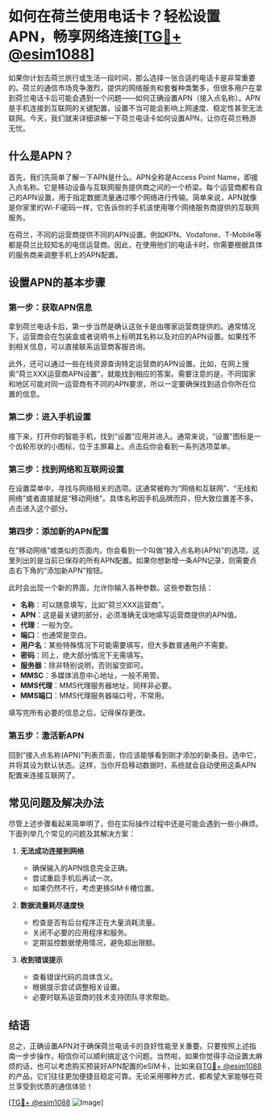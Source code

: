# 如何在荷兰使用电话卡？轻松设置APN，畅享网络连接[[TG💪+ @esim1088](https://t.me/s/esim1088)]

如果你计划去荷兰旅行或生活一段时间，那么选择一张合适的电话卡是非常重要的。荷兰的通信市场竞争激烈，提供的网络服务和套餐种类繁多，但很多用户在拿到荷兰电话卡后可能会遇到一个问题——如何正确设置APN（接入点名称）。APN是手机连接到互联网的关键配置，设置不当可能会影响上网速度、稳定性甚至无法联网。今天，我们就来详细讲解一下荷兰电话卡如何设置APN，让你在荷兰畅游无忧。

## 什么是APN？

首先，我们先简单了解一下APN是什么。APN全称是Access Point Name，即接入点名称。它是移动设备与互联网服务提供商之间的一个桥梁。每个运营商都有自己的APN设置，用于指定数据流量通过哪个网络进行传输。简单来说，APN就像是你家里的Wi-Fi密码一样，它告诉你的手机该使用哪个网络服务商提供的互联网服务。

在荷兰，不同的运营商提供不同的APN设置。例如KPN、Vodafone、T-Mobile等都是荷兰比较知名的电信运营商。因此，在使用他们的电话卡时，你需要根据具体的服务商来调整手机上的APN配置。

## 设置APN的基本步骤

### 第一步：获取APN信息

拿到荷兰电话卡后，第一步当然是确认这张卡是由哪家运营商提供的。通常情况下，运营商会在包装盒或者说明书上标明其名称以及对应的APN设置。如果找不到相关信息，可以直接联系运营商客服咨询。

此外，还可以通过一些在线资源查询特定运营商的APN设置。比如，在网上搜索“荷兰XXX运营商APN设置”，就能找到相应的答案。需要注意的是，不同国家和地区可能对同一运营商有不同的APN要求，所以一定要确保找到适合你所在位置的信息。

### 第二步：进入手机设置

接下来，打开你的智能手机，找到“设置”应用并进入。通常来说，“设置”图标是一个齿轮形状的小图标，位于主屏幕上。点击后你会看到一系列选项菜单。

### 第三步：找到网络和互联网设置

在设置菜单中，寻找与网络相关的选项。这通常被称为“网络和互联网”、“无线和网络”或者直接就是“移动网络”。具体名称因手机品牌而异，但大致位置差不多。点击进入这个部分。

### 第四步：添加新的APN配置

在“移动网络”或类似的页面内，你会看到一个叫做“接入点名称(APN)”的选项。这里列出的是当前已保存的所有APN配置。如果你想新增一条APN记录，则需要点击右下角的“添加新APN”按钮。

此时会出现一个新的界面，允许你输入各种参数。这些参数包括：

- **名称**：可以随意填写，比如“荷兰XXX运营商”。
- **APN**：这是最关键的部分，必须准确无误地填写运营商提供的APN值。
- **代理**：一般为空。
- **端口**：也通常是空白。
- **用户名**：某些特殊情况下可能需要填写，但大多数普通用户不需要。
- **密码**：同上，绝大部分情况下无需填写。
- **服务器**：除非特别说明，否则留空即可。
- **MMSC**：多媒体消息中心地址，一般不用管。
- **MMS代理**：MMS代理服务器地址，同样非必要。
- **MMS端口**：MMS代理服务器端口号，不常用。

填写完所有必要的信息之后，记得保存更改。

### 第五步：激活新APN

回到“接入点名称(APN)”列表页面，你应该能够看到刚才添加的新条目。选中它，并将其设为默认状态。这样，当你开启移动数据时，系统就会自动使用这条APN配置来连接互联网了。

## 常见问题及解决办法

尽管上述步骤看起来简单明了，但在实际操作过程中还是可能会遇到一些小麻烦。下面列举几个常见的问题及其解决方案：

1. **无法成功连接到网络**
   - 确保输入的APN信息完全正确。
   - 尝试重启手机后再试一次。
   - 如果仍然不行，考虑更换SIM卡槽位置。

2. **数据流量耗尽速度快**
   - 检查是否有后台程序正在大量消耗流量。
   - 关闭不必要的应用程序和服务。
   - 定期监控数据使用情况，避免超出限额。

3. **收到错误提示**
   - 查看错误代码的具体含义。
   - 根据提示尝试调整相关设置。
   - 必要时联系运营商的技术支持团队寻求帮助。

## 结语

总之，正确设置APN对于确保荷兰电话卡的良好性能至关重要。只要按照上述指南一步步操作，相信你可以顺利搞定这个问题。当然啦，如果你觉得手动设置太麻烦的话，也可以考虑购买预装好APN配置的eSIM卡，比如来自[TG💪+ @esim1088](https://t.me/s/esim1088)的产品，它们往往更加便捷且稳定可靠。无论采用哪种方式，都希望大家能够在荷兰享受到优质的通信体验！

[[TG💪+ @esim1088](https://t.me/s/esim1088) ![Image](https://i.postimg.cc/4NQfJmqS/Snipaste-2025-05-13-00-14-12.png)]